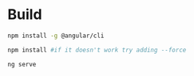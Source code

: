 # Build

```bash
npm install -g @angular/cli

npm install #if it doesn't work try adding --force

ng serve
```